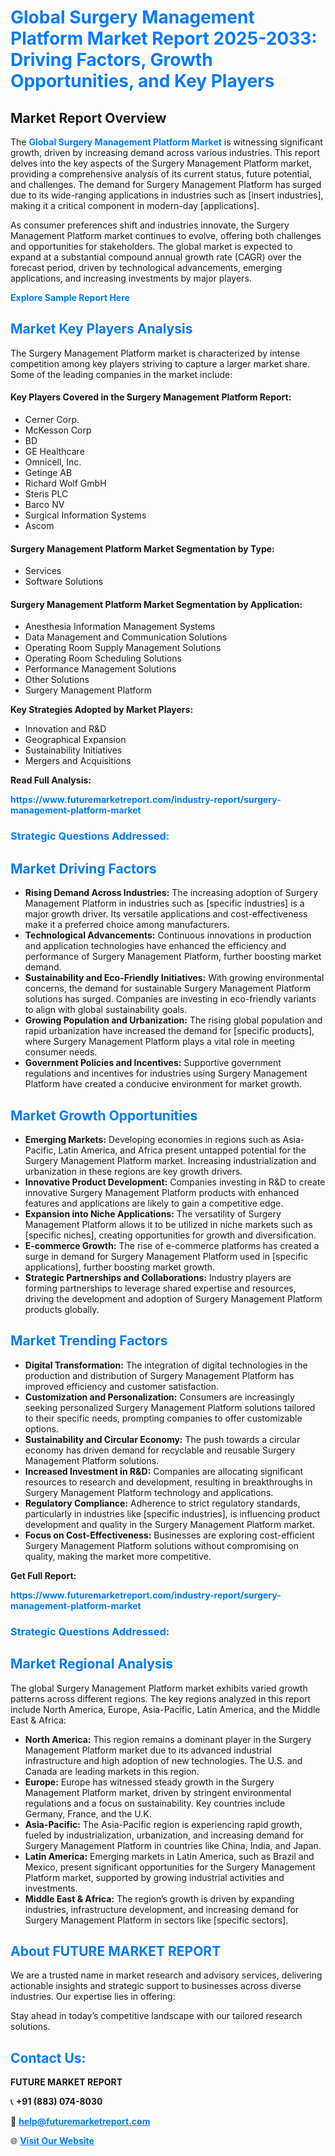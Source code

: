 <h1 style="color: #007BFF;">Global Surgery Management Platform Market Report 2025-2033: Driving Factors, Growth Opportunities, and Key Players</h1>

<section id="overview">
<h2>Market Report Overview</h2>
<p>The <a href="https://www.futuremarketreport.com/industry-report/surgery-management-platform-market" style="color: #007BFF; text-decoration: none;"><strong>Global Surgery Management Platform Market</strong></a> is witnessing significant growth, driven by increasing demand across various industries. This report delves into the key aspects of the Surgery Management Platform market, providing a comprehensive analysis of its current status, future potential, and challenges. The demand for Surgery Management Platform has surged due to its wide-ranging applications in industries such as [insert industries], making it a critical component in modern-day [applications].</p>
<p>As consumer preferences shift and industries innovate, the Surgery Management Platform market continues to evolve, offering both challenges and opportunities for stakeholders. The global market is expected to expand at a substantial compound annual growth rate (CAGR) over the forecast period, driven by technological advancements, emerging applications, and increasing investments by major players.</p>
</section>

<section id="overview">
<p><a href="https://www.futuremarketreport.com/request-sample/reportId=110997" style="color: #007BFF; text-decoration: none;"><strong>Explore Sample Report Here</strong></a></p>
</section>

<section id="key-players">
<h2 style="color: #007BFF;">Market Key Players Analysis</h2>
<p>The Surgery Management Platform market is characterized by intense competition among key players striving to capture a larger market share. Some of the leading companies in the market include:</p>
<h4>Key Players Covered in the Surgery Management Platform Report:</h4>
<ul><li>Cerner Corp.</li><li>McKesson Corp</li><li>BD</li><li>GE Healthcare</li><li>Omnicell, Inc.</li><li>Getinge AB</li><li>Richard Wolf GmbH</li><li>Steris PLC</li><li>Barco NV</li><li>Surgical Information Systems</li><li>Ascom</li></ul>
<h4>Surgery Management Platform Market Segmentation by Type:</h4>
<ul><li>Services</li><li>Software Solutions</li></ul>

<h4>Surgery Management Platform Market Segmentation by Application:</h4>
<ul><li>Anesthesia Information Management Systems</li><li>Data Management and Communication Solutions</li><li>Operating Room Supply Management Solutions</li><li>Operating Room Scheduling Solutions</li><li>Performance Management Solutions</li><li>Other Solutions</li><li>Surgery Management Platform</li></ul>
<p><strong>Key Strategies Adopted by Market Players:</strong></p>
<ul>
<li>Innovation and R&D</li>
<li>Geographical Expansion</li>
<li>Sustainability Initiatives</li>
<li>Mergers and Acquisitions</li>
</ul>
</section>

<section>
<p><strong>Read Full Analysis: </strong></p><a href="https://www.futuremarketreport.com/industry-report/surgery-management-platform-market" style="color: #007BFF; text-decoration: none;"><strong>https://www.futuremarketreport.com/industry-report/surgery-management-platform-market</strong></a>
<h3 style="color: #007BFF;">Strategic Questions Addressed:</h3>
</section>

<section id="driving-factors">
<h2 style="color: #007BFF;">Market Driving Factors</h2>
<ul>
<li><strong>Rising Demand Across Industries:</strong> The increasing adoption of Surgery Management Platform in industries such as [specific industries] is a major growth driver. Its versatile applications and cost-effectiveness make it a preferred choice among manufacturers.</li>
<li><strong>Technological Advancements:</strong> Continuous innovations in production and application technologies have enhanced the efficiency and performance of Surgery Management Platform, further boosting market demand.</li>
<li><strong>Sustainability and Eco-Friendly Initiatives:</strong> With growing environmental concerns, the demand for sustainable Surgery Management Platform solutions has surged. Companies are investing in eco-friendly variants to align with global sustainability goals.</li>
<li><strong>Growing Population and Urbanization:</strong> The rising global population and rapid urbanization have increased the demand for [specific products], where Surgery Management Platform plays a vital role in meeting consumer needs.</li>
<li><strong>Government Policies and Incentives:</strong> Supportive government regulations and incentives for industries using Surgery Management Platform have created a conducive environment for market growth.</li>
</ul>
</section>

<section id="growth-opportunities">
<h2 style="color: #007BFF;">Market Growth Opportunities</h2>
<ul>
<li><strong>Emerging Markets:</strong> Developing economies in regions such as Asia-Pacific, Latin America, and Africa present untapped potential for the Surgery Management Platform market. Increasing industrialization and urbanization in these regions are key growth drivers.</li>
<li><strong>Innovative Product Development:</strong> Companies investing in R&D to create innovative Surgery Management Platform products with enhanced features and applications are likely to gain a competitive edge.</li>
<li><strong>Expansion into Niche Applications:</strong> The versatility of Surgery Management Platform allows it to be utilized in niche markets such as [specific niches], creating opportunities for growth and diversification.</li>
<li><strong>E-commerce Growth:</strong> The rise of e-commerce platforms has created a surge in demand for Surgery Management Platform used in [specific applications], further boosting market growth.</li>
<li><strong>Strategic Partnerships and Collaborations:</strong> Industry players are forming partnerships to leverage shared expertise and resources, driving the development and adoption of Surgery Management Platform products globally.</li>
</ul>
</section>

<section id="trending-factors">
<h2 style="color: #007BFF;">Market Trending Factors</h2>
<ul>
<li><strong>Digital Transformation:</strong> The integration of digital technologies in the production and distribution of Surgery Management Platform has improved efficiency and customer satisfaction.</li>
<li><strong>Customization and Personalization:</strong> Consumers are increasingly seeking personalized Surgery Management Platform solutions tailored to their specific needs, prompting companies to offer customizable options.</li>
<li><strong>Sustainability and Circular Economy:</strong> The push towards a circular economy has driven demand for recyclable and reusable Surgery Management Platform solutions.</li>
<li><strong>Increased Investment in R&D:</strong> Companies are allocating significant resources to research and development, resulting in breakthroughs in Surgery Management Platform technology and applications.</li>
<li><strong>Regulatory Compliance:</strong> Adherence to strict regulatory standards, particularly in industries like [specific industries], is influencing product development and quality in the Surgery Management Platform market.</li>
<li><strong>Focus on Cost-Effectiveness:</strong> Businesses are exploring cost-efficient Surgery Management Platform solutions without compromising on quality, making the market more competitive.</li>
</ul>
</section>

<section>
<p><strong>Get Full Report: </strong></p><a href="https://www.futuremarketreport.com/industry-report/surgery-management-platform-market" style="color: #007BFF; text-decoration: none;"><strong>https://www.futuremarketreport.com/industry-report/surgery-management-platform-market</strong></a>
<h3 style="color: #007BFF;">Strategic Questions Addressed:</h3>
</section>


<section id="regional-analysis">
<h2 style="color: #007BFF;">Market Regional Analysis</h2>
<p>The global Surgery Management Platform market exhibits varied growth patterns across different regions. The key regions analyzed in this report include North America, Europe, Asia-Pacific, Latin America, and the Middle East & Africa:</p>
<ul>
<li><strong>North America:</strong> This region remains a dominant player in the Surgery Management Platform market due to its advanced industrial infrastructure and high adoption of new technologies. The U.S. and Canada are leading markets in this region.</li>
<li><strong>Europe:</strong> Europe has witnessed steady growth in the Surgery Management Platform market, driven by stringent environmental regulations and a focus on sustainability. Key countries include Germany, France, and the U.K.</li>
<li><strong>Asia-Pacific:</strong> The Asia-Pacific region is experiencing rapid growth, fueled by industrialization, urbanization, and increasing demand for Surgery Management Platform in countries like China, India, and Japan.</li>
<li><strong>Latin America:</strong> Emerging markets in Latin America, such as Brazil and Mexico, present significant opportunities for the Surgery Management Platform market, supported by growing industrial activities and investments.</li>
<li><strong>Middle East & Africa:</strong> The region’s growth is driven by expanding industries, infrastructure development, and increasing demand for Surgery Management Platform in sectors like [specific sectors].</li>
</ul>
</section>

<footer>
<h2 style="color: #007BFF;">About FUTURE MARKET REPORT</h2>
<p>We are a trusted name in market research and advisory services, delivering actionable insights and strategic support to businesses across diverse industries. Our expertise lies in offering:</p>

<p>Stay ahead in today’s competitive landscape with our tailored research solutions.</p>

<h2 style="color: #007BFF;">Contact Us:</h2>
<p><strong>FUTURE MARKET REPORT</strong></p>
<p>📞 <strong>+91 (883) 074-8030</strong></p>
<p>📧 <strong><a href="mailto:help@futuremarketreport.com" style="color: #007BFF;">help@futuremarketreport.com</a></strong></p>
<p>🌐 <strong><a href="https://www.futuremarketreport.com/" style="color: #007BFF;">Visit Our Website</a></strong></p>
</footer>